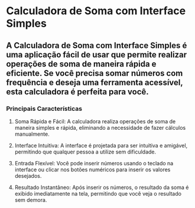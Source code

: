 # Calculadora de Soma com Interface Simples
## A Calculadora de Soma com Interface Simples é uma aplicação fácil de usar que permite realizar operações de soma de maneira rápida e eficiente. Se você precisa somar números com frequência e deseja uma ferramenta acessível, esta calculadora é perfeita para você.

### Principais Características

1. Soma Rápida e Fácil: A calculadora realiza operações de soma de maneira simples e rápida, eliminando a necessidade de fazer cálculos manualmente.

2. Interface Intuitiva: A interface é projetada para ser intuitiva e amigável, permitindo que qualquer pessoa a utilize sem dificuldade.

3. Entrada Flexível: Você pode inserir números usando o teclado na interface ou clicar nos botões numéricos para inserir os valores desejados.

4. Resultado Instantâneo: Após inserir os números, o resultado da soma é exibido imediatamente na tela, permitindo que você veja o resultado sem demora.

